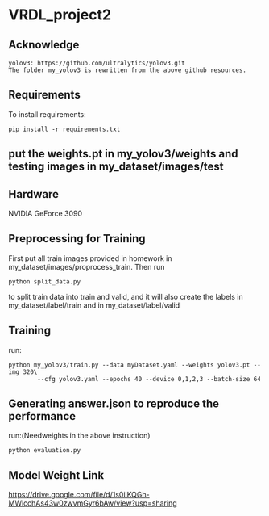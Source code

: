 # VRDL_project2


## Acknowledge
```
yolov3: https://github.com/ultralytics/yolov3.git
The folder my_yolov3 is rewritten from the above github resources.
```

## Requirements

To install requirements:

```setup
pip install -r requirements.txt

```

## put the weights.pt in my_yolov3/weights and testing images in my_dataset/images/test

## Hardware

NVIDIA GeForce 3090

## Preprocessing for Training


First put all train images provided in homework in my_dataset/images/proprocess_train. Then run
```
python split_data.py
```
to split train data into train and valid, and it will also create the labels in my_dataset/label/train and in my_dataset/label/valid


## Training
run:

```
python my_yolov3/train.py --data myDataset.yaml --weights yolov3.pt --img 320\
        --cfg yolov3.yaml --epochs 40 --device 0,1,2,3 --batch-size 64
```

## Generating answer.json to reproduce the performance

run:(Needweights in the above instruction)

```
python evaluation.py
```
## Model Weight Link
https://drive.google.com/file/d/1s0iiKQGh-MWlcchAs43w0zwvmGyr6bAw/view?usp=sharing
